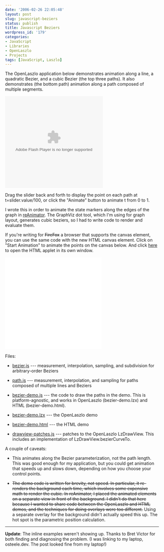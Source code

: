 ```yaml
---
date: '2006-02-26 22:05:48'
layout: post
slug: javascript-beziers
status: publish
title: Javascript Beziers
wordpress_id: '179'
categories:
- JavaScript
- Libraries
- OpenLaszlo
- Projects
tags: [JavaScript, Laszlo]
---
```


The OpenLaszlo application below demonstrates animation along a line, a quadratic Bezier, and a cubic Bezier (the top three paths).  It also demonstrates (the bottom path) animation along a path composed of multiple segments.

<object width="320" height="300" classid="clsid:D27CDB6E-AE6D-11cf-96B8-444553540000" codebase="http://download.macromedia.com/pub/shockwave/cabs/flash/swflash.cab#version=7,0,0,0">
  <param name="movie" value="http:/sources/javascript/bezier-demo.swf"/>
  <param name="quality" value="high"/>
  <param name="controller" value=""/>
  <embed src="/sources/javascript/bezier-demo.swf" width="320" height="300" quality="high" type="application/x-shockwave-flash" pluginspage="http://www.macromedia.com/go/getflashplayer"/>
</object>

<!-- more -->

Drag the slider back and forth to display the point on each path at t=slider.value/100, or click the "Animate" button to animate t from 0 to 1.

I wrote this in order to animate the state markers along the edges of the graph in [reAnimator](/tools/reanimator).  The GraphViz dot tool, which I'm using for graph layout, generates cubic beziers, so I had to write code to render and evaluate them.

If you're writing for <strike>FireFox</strike> a browser that supports the canvas element, you can use the same code with the new HTML canvas element.   Click on "Start Animation" to animate the points on the canvas below.  And click [here](/sources/javascript/bezier-demo.html) to open the HTML applet in its own window.

<iframe src="/sources/javascript/bezier-demo.html?inline=true" width="315" height="300" style="border: 0" scrolling="no"></iframe>

Files:

* [bezier.js](/sources/javascript/bezier.js) --- measurement, interpolation, sampling, and subdivision for arbitrary-order Beziers

* [path.js](/sources/javascript/path.js) --- measurement, interpolation, and sampling for paths composed of multiple lines and Beziers

* [bezier-demo.js](/sources/javascript/bezier-demo.js) --- the code to draw the paths in the demo.  This is platform-agnostic, and works in OpenLaszlo (bezier-demo.lzx) and HTML (bezier-demo.html).

* [bezier-demo.lzx](/sources/javascript/bezier-demo.lzx) --- the OpenLaszlo demo

* [bezier-demo.html](/sources/javascript/bezier-demo.html) --- the HTML demo

* [drawview-patches.js](/sources/openlaszlo/drawview-patches.js) --- patches to the OpenLaszlo LzDrawView.  This includes an implementation of LzDrawView.bezierCurveTo.

A couple of caveats:

* This animates along the Bezier parameterization, not the path length.  This was good enough for my application, but you could get animation that speeds up and slows down, depending on how you choose your control points.

* <strike>The demo code is written for brevity, not speed.  In particular, it re-renders the background each time, which involves some expensive math to render the cubic.  In reAnimator, I placed the animated elements on a separate view in front of the background.  I didn't do that here because I wanted to share code between the OpenLaszlo and HTML demos, and the techniques for doing overlays were too different.</strike>
Using a separate overlay for the background didn't actually speed this up.  The hot spot is the parametric position calculation.

---

[^1]: I think the reason the code doesn't work in Safari is that Bezier.draw uses the Function.apply method to apply methods on the graphics context, such as quadraticCurveTo, to argument lists.  It looks like Safari doesn't implement apply when the function is a native method.  <strike>I didn't try to work around this because in cases where I've actually tried to *use* canvas (such as the "Parse" and "Graph" tab in [reWork](/tools/rework)), there were other problems with Safari anyway.</strike>

**Update**: The inline examples weren't showing up.  Thanks to Bret Victor for both finding and diagnosing the problem.  (I was linking to my laptop, osteele.dev.  The post looked fine from my laptop!)
